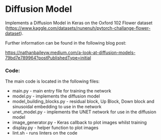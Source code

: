 # Diffusion Model

Implements a Diffusion Model in Keras on the Oxford 102 Flower dataset (https://www.kaggle.com/datasets/nunenuh/pytorch-challange-flower-dataset). 

Further information can be found in the following blog post:

https://nathanbaileyw.medium.com/a-look-at-diffusion-models-79bd7e789964?postPublishedType=initial

### Code:
The main code is located in the following files:
* main.py - main entry file for training the network
* model.py - implements the diffusion model
* model_building_blocks.py - residual block, Up Block, Down block and sinusoidal embedding to use in the network
* unet_model.py - implements the UNET network for use in the diffusion model
* image_generator.py - Keras callback to plot images whilst training
* display.py - helper function to plot images
* lint.sh - runs linters on the code
